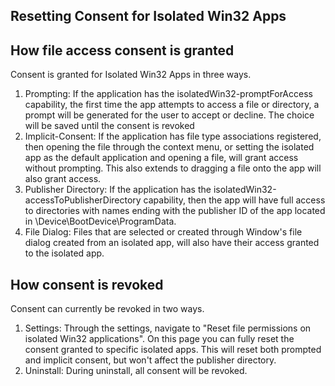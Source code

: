 ## Resetting Consent for Isolated Win32 Apps

## How file access consent is granted

Consent is granted for Isolated Win32 Apps in three ways.
1. Prompting: If the application has the isolatedWin32-promptForAccess capability, the first time the app attempts to access a file or directory, a prompt will be generated for the user to accept or decline. The choice will be saved until the consent is revoked
2. Implicit-Consent: If the application has file type associations registered, then opening the file through the context menu, or setting the isolated app as the default application and opening a file, will grant access without prompting. This also extends to dragging a file onto the app will also grant access.
3. Publisher Directory: If the application has the isolatedWin32-accessToPublisherDirectory capability, then the app will have full access to directories with names ending with the publisher ID of the app located in \Device\BootDevice\ProgramData.
4. File Dialog: Files that are selected or created through Window's file dialog created from an isolated app, will also have their access granted to the isolated app.

## How consent is revoked
Consent can currently be revoked in two ways.
1. Settings: Through the settings, navigate to "Reset file permissions on isolated Win32 applications". On this page you can fully reset the consent granted to specific isolated apps. This will reset both prompted and implicit consent, but won't affect the publisher directory. 
2. Uninstall: During uninstall, all consent will be revoked.